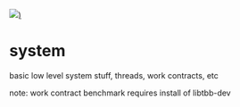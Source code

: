 [<img src="https://github.com/buildingcpp/system/actions/workflows/system.yml/badge.svg?branch=main">)](<LINK>)

# system
basic low level system stuff, threads, work contracts, etc

note: work contract benchmark requires install of libtbb-dev
